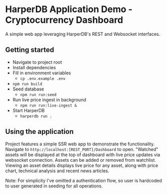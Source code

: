 # HarperDB Application Demo - Cryptocurrency Dashboard

A simple web app leveraging HarperDB's REST and Websocket interfaces.

## Getting started

- Navigate to project root
- Install dependencies
- Fill in environment variables
  - `cp .env.example .env`
- `npm run build`
- Seed database
  - `npm run run:seed`
- Run live price ingest in background
  - `npm run run:live-ingest &`
- Start HarperDB
  - `harperdb run .`

## Using the application

Project features a simple SSR web app to demonstrate the functionality. Navigate to `http://localhost:[REST_PORT]/Dashboard` to open. "Watched" assets will be displayed at the top of dashboard with live price updates via websocket connection. Assets can be added or removed from watchlist. Viewing an asset details displays live price for any asset, along with price chart, technical analysis and recent news articles.

Note: For simplicity I've omitted a authentication flow, so user is hardcoded to user generated in seeding for all operations.
